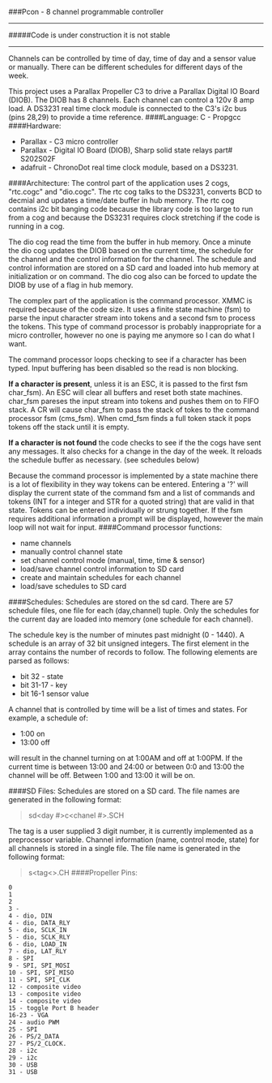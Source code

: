 ###Pcon - 8 channel programmable controller
- - - - - - - - - 
#####Code is under construction it is not stable
- - - - - - - - -
Channels can be controlled by time of day, time of day and a sensor value or manually. There can be different schedules for different days of the week. 

This project uses a Parallax Propeller C3 to drive a Parallax Digital IO Board (DIOB). The DIOB has 8 channels. Each channel can control a 120v 8 amp load.  A DS3231 real time clock module is connected to the C3's i2c bus (pins 28,29) to provide a time reference. 
####Language:
C - Propgcc
####Hardware:
* Parallax - C3 micro controller 
* Parallax - Digital IO Board (DIOB), Sharp solid state relays part# S202S02F
* adafruit - ChronoDot real time clock module, based on a DS3231.

####Architecture:
The control part of the application uses 2 cogs, "rtc.cogc" and "dio.cogc".  The rtc cog talks to the DS3231, converts BCD to decmial and updates a time/date buffer in hub memory.  The rtc cog contains i2c bit banging code because the library code is too large to run from a cog and because the DS3231 requires clock stretching if the code is running in a cog. 

The dio cog read the time from the buffer in hub memory.  Once a minute the dio cog updates the DIOB based on the current time, the schedule for the channel and the control information for the channel.  The schedule and control information are stored on a SD card and loaded into hub memory at initialization or on command. The dio cog also can be forced to update the DIOB by use of a flag in hub memory. 

The complex part of the application is the command processor.  XMMC is required because of the code size.  It uses a finite state machine (fsm) to parse the input character stream into tokens and a second fsm to process the tokens.  This type of command processor is probably inappropriate for a micro controller, however no one is paying me anymore so I can do what I want. 

The command processor loops checking to see if a character has been typed. Input buffering has been disabled so the read is non blocking.

**If a character is present**, unless it is an ESC, it is passed to the first fsm char_fsm). An ESC will clear all buffers and reset both state machines.  char_fsm pareses the input stream into tokens and pushes them on to FIFO stack.  A CR will cause char_fsm to pass the stack of tokes to the command processor fsm (cms_fsm). When cmd_fsm finds a full token stack it pops tokens off the stack until it is empty.

**If a character is not found** the code checks to see if the the cogs have sent any messages.  It also checks for a change in the day of the week.  It reloads the schedule buffer as necessary. (see schedules below)

Because the command processor is implemented by a state machine there is a lot of flexibility in they way tokens can be entered.  Entering a '?' will display the current state of the command fsm and a list of commands and tokens (INT for a integer and STR for a quoted string) that are valid in that state. Tokens can be entered individually or strung together. If the fsm requires additional information a prompt will be displayed, however the main loop will not wait for input.
####Command processor functions:
* name channels  
* manually control channel state  
* set channel control mode (manual, time, time & sensor)
* load/save channel control information to SD card  
* create and maintain schedules for each channel
* load/save schedules to SD card

####Schedules:
Schedules are stored on the sd card. There are 57 schedule files, one file for each (day,channel) tuple. Only the schedules for the current day are loaded into memory (one schedule for each channel).

The schedule key is the number of minutes past midnight (0 - 1440).  A schedule is an array of 32 bit unsigned integers. The first element in the array contains the number of records to follow.  The following elements are parsed as follows:

* bit 32 - state
* bit 31-17 -  key
* bit 16-1 sensor value

A channel that is controlled by time will be a list of times and states.  For example, a schedule of:

* 1:00  on
* 13:00 off

will result in the channel turning on at 1:00AM and off at 1:00PM.  If the current time is between 13:00 and 24:00 or between 0:0 and 13:00 the channel will be off.  Between 1:00 and 13:00 it will be on.

####SD Files:
Schedules are stored on a SD card. The file names are generated in the following format: 
>   s<tag>d<day #>c<chanel #>.SCH  

The tag is a user supplied 3 digit number, it is currently implemented as a preprocessor variable.  Channel information (name, control mode, state) for all channels is stored in a single file.  The file name is generated in the following format: 
>   s<tag<>.CH
####Propeller Pins:

    0 
    1
    2 
    3 - 
    4 - dio, DIN
    4 - dio, DATA_RLY
    5 - dio, SCLK_IN
    5 - dio, SCLK_RLY
    6 - dio, LOAD_IN
    7 - dio, LAT_RLY
    8 - SPI
    9 - SPI, SPI_MOSI
    10 - SPI, SPI_MISO
    11 - SPI, SPI_CLK
    12 - composite video
    13 - composite video
    14 - composite video
    15 - toggle Port B header
    16-23 - VGA 
    24 - audio PWM
    25 - SPI
    26 - PS/2_DATA
    27 - PS/2_CLOCK. 
    28 - i2c
    29 - i2c
    30 - USB
    31 - USB
